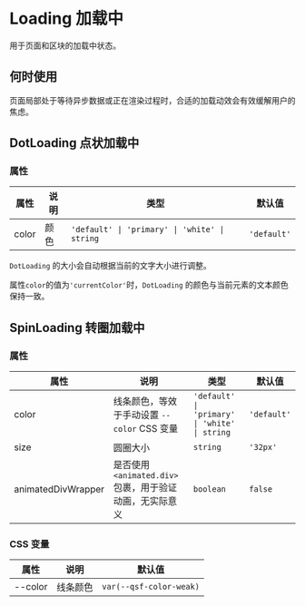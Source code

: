# Loading 加载中

用于页面和区块的加载中状态。

## 何时使用

页面局部处于等待异步数据或正在渲染过程时，合适的加载动效会有效缓解用户的焦虑。

## DotLoading 点状加载中

<code src="../dot-loading/demos/demo1.tsx"></code>

### 属性

| 属性  | 说明 | 类型                                          | 默认值      |
| ----- | ---- | --------------------------------------------- | ----------- |
| color | 颜色 | `'default' \| 'primary' \| 'white' \| string` | `'default'` |

`DotLoading` 的大小会自动根据当前的文字大小进行调整。

属性`color`的值为`'currentColor'`时，`DotLoading` 的颜色与当前元素的文本颜色保持一致。

## SpinLoading 转圈加载中

<code src="../spin-loading/demos/spin-loading-no-spring-demo.tsx" title="不使用react spring"></code>

<code src="../spin-loading/demos/spin-loading-demo.tsx" title="使用react spring"></code>

### 属性

| 属性 | 说明 | 类型 | 默认值 |
| --- | --- | --- | --- |
| color | 线条颜色，等效于手动设置 `--color` CSS 变量 | `'default' \| 'primary' \| 'white' \| string` | `'default'` |
| size | 圆圈大小 | `string` | `'32px'` |
| animatedDivWrapper | 是否使用`<animated.div>`包裹，用于验证动画，无实际意义 | `boolean` | `false` |

### CSS 变量

| 属性    | 说明     | 默认值                  |
| ------- | -------- | ----------------------- |
| --color | 线条颜色 | `var(--qsf-color-weak)` |

